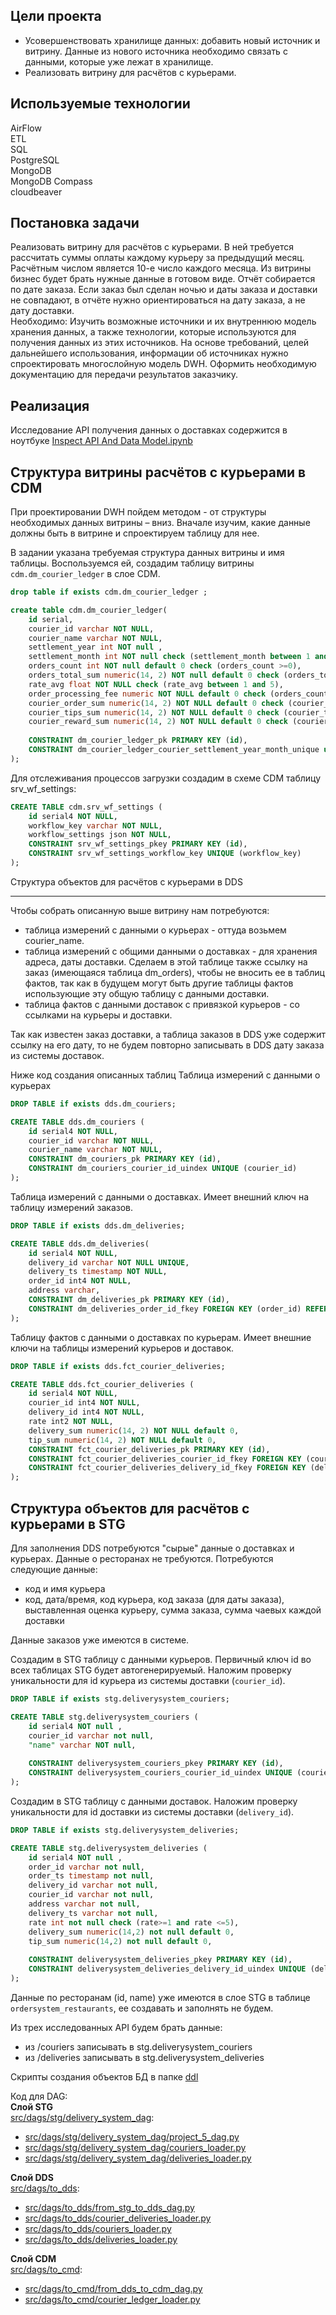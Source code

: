 ## **Цели проекта**  

- Усовершенствовать хранилище данных: добавить новый источник и витрину. Данные из нового источника необходимо связать с данными, которые уже лежат в хранилище.  
- Реализовать витрину для расчётов с курьерами.  

## **Используемые технологии**
AirFlow  
ETL    
SQL  
PostgreSQL  
MongoDB  
MongoDB Compass  
cloudbeaver    

## **Постановка задачи**

Реализовать витрину для расчётов с курьерами. В ней требуется рассчитать суммы оплаты каждому курьеру за предыдущий месяц.  Расчётным числом является 10-е число каждого месяца. Из витрины бизнес будет брать нужные данные в готовом виде.
Отчёт собирается по дате заказа. Если заказ был сделан ночью и даты заказа и доставки не совпадают, в отчёте нужно ориентироваться на дату заказа, а не дату доставки.  
Необходимо:
Изучить возможные источники и их внутреннюю модель хранения данных, а также технологии, которые используются для получения данных из этих источников.
На основе требований, целей дальнейшего использования, информации об источниках нужно спроектировать многослойную модель DWH.
Оформить необходимую документацию для передачи результатов заказчику.  

## **Реализация**

Исследование API получения данных о доставках содержится 
 в ноутбуке [Inspect API And Data Model.ipynb](<Inspect API And Data Model.ipynb>)


Cтруктура витрины расчётов с курьерами в CDM
--- 

При проектировании DWH пойдем методом - от структуры необходимых данных витрины – вниз.
Вначале изучим, какие данные должны быть в витрине и спроектируем таблицу для нее.

В задании указана требуемая структура данных витрины и имя таблицы. Воспользуемся ей, создадим таблицу витрины `cdm.dm_courier_ledger` в слое CDM.

```sql
drop table if exists cdm.dm_courier_ledger ;

create table cdm.dm_courier_ledger(
	id serial,
	courier_id varchar NOT NULL,
	courier_name varchar NOT NULL,
	settlement_year	int NOT null ,
	settlement_month int NOT null check (settlement_month between 1 and 12),
	orders_count int NOT null default 0 check (orders_count >=0),
	orders_total_sum numeric(14, 2) NOT null default 0 check (orders_total_sum >=0),
	rate_avg float NOT NULL check (rate_avg between 1 and 5),
	order_processing_fee numeric NOT NULL default 0 check (orders_count >=0) , 
	courier_order_sum numeric(14, 2) NOT NULL default 0 check (courier_order_sum >=0),
	courier_tips_sum numeric(14, 2) NOT NULL default 0 check (courier_tips_sum >=0),
	courier_reward_sum numeric(14, 2) NOT NULL default 0 check (courier_reward_sum >=0),
	
	CONSTRAINT dm_courier_ledger_pk PRIMARY KEY (id),
	CONSTRAINT dm_courier_ledger_courier_settlement_year_month_unique unique (courier_id, settlement_year, settlement_month)
);
```

Для отслеживания процессов загрузки создадим в схеме CDM таблицу srv_wf_settings:
```sql
CREATE TABLE cdm.srv_wf_settings (
	id serial4 NOT NULL,
	workflow_key varchar NOT NULL,
	workflow_settings json NOT NULL,
	CONSTRAINT srv_wf_settings_pkey PRIMARY KEY (id),
	CONSTRAINT srv_wf_settings_workflow_key UNIQUE (workflow_key)
);
```

Cтруктура объектов для расчётов с курьерами в DDS

--- 

Чтобы собрать описанную выше витрину нам потребуются:
- таблица измерений с данными о курьерах - оттуда возьмем courier_name.
- таблица измерений с общими данными о доставках - для хранения адреса, даты доставки. 
Сделаем в этой таблице также ссылку на заказ (имеющаяся таблица dm_orders), чтобы не вносить ее в таблиц фактов, так как в будущем могут быть другие таблицы фактов использующие эту общую таблицу с данными доставки.
- таблица фактов с данными доставок с привязкой курьеров - со ссылками на курьеры и доставки. 

Так как известен заказ доставки, а таблица заказов в DDS уже содержит ссылку на его дату, то не будем повторно записывать в DDS дату заказа из системы доставок.

Ниже код создания описанных таблиц
Таблица измерений с данными о курьерах 
```sql
DROP TABLE if exists dds.dm_couriers;

CREATE TABLE dds.dm_couriers (
	id serial4 NOT NULL,
	courier_id varchar NOT NULL,
	courier_name varchar NOT NULL,
	CONSTRAINT dm_couriers_pk PRIMARY KEY (id),
	CONSTRAINT dm_couriers_courier_id_uindex UNIQUE (courier_id)
);
```

Таблица измерений с данными о доставках. Имеет внешний ключ на таблицу измерений заказов.
```sql
DROP TABLE if exists dds.dm_deliveries;

CREATE TABLE dds.dm_deliveries(
	id serial4 NOT NULL,
	delivery_id varchar NOT NULL UNIQUE,
	delivery_ts timestamp NOT NULL,
	order_id int4 NOT NULL,
	address varchar,
	CONSTRAINT dm_deliveries_pk PRIMARY KEY (id),
	CONSTRAINT dm_deliveries_order_id_fkey FOREIGN KEY (order_id) REFERENCES dds.dm_orders(id),
);
```

Таблицу фактов с данными о доставках по курьерам. Имеет внешние ключи на таблицы измерений курьеров и доставок.
```sql
DROP TABLE if exists dds.fct_courier_deliveries;

CREATE TABLE dds.fct_courier_deliveries (
	id serial4 NOT NULL,
	courier_id int4 NOT NULL,
	delivery_id int4 NOT NULL,
	rate int2 NOT NULL,
	delivery_sum numeric(14, 2) NOT NULL default 0,
	tip_sum numeric(14, 2) NOT NULL default 0,
	CONSTRAINT fct_courier_deliveries_pk PRIMARY KEY (id),
	CONSTRAINT fct_courier_deliveries_courier_id_fkey FOREIGN KEY (courier_id) REFERENCES dds.dm_couriers(id),
	CONSTRAINT fct_courier_deliveries_delivery_id_fkey FOREIGN KEY (delivery_id) REFERENCES dds.dm_deliveries(id)
);
```


Cтруктура объектов для расчётов с курьерами в STG
---

Для заполнения DDS потребуются "сырые" данные о доставках и курьерах. Данные о ресторанах не требуются. 
Потребуются следующие данные:
- код и имя курьера
- код, дата/время, код курьера, код заказа (для даты заказа), выставленная оценка курьеру, сумма заказа, сумма чаевых каждой доставки

Данные заказов уже имеются в системе.

Создадим в STG таблицу с данными курьеров. Первичный ключ id во всех таблицах STG будет автогенерируемый.
Наложим проверку уникальности для id курьера из системы доставки (`courier_id`). 
```sql
DROP TABLE if exists stg.deliverysystem_couriers;

CREATE TABLE stg.deliverysystem_couriers (
	id serial4 NOT null ,
	courier_id varchar not null, 
	"name" varchar NOT null,
	
	CONSTRAINT deliverysystem_couriers_pkey PRIMARY KEY (id),
	CONSTRAINT deliverysystem_couriers_courier_id_uindex UNIQUE (courier_id)
);
```

Создадим в STG таблицу с данными доставок. 
Наложим проверку уникальности для id доставки из системы доставки (`delivery_id`). 

```sql
DROP TABLE if exists stg.deliverysystem_deliveries;

CREATE TABLE stg.deliverysystem_deliveries (
	id serial4 NOT null ,
	order_id varchar not null, 
	order_ts timestamp not null,
	delivery_id varchar not null,
	courier_id varchar not null,
	address varchar not null,
	delivery_ts varchar not null,
	rate int not null check (rate>=1 and rate <=5),
	delivery_sum numeric(14,2) not null default 0,
	tip_sum numeric(14,2) not null default 0,
	
	CONSTRAINT deliverysystem_deliveries_pkey PRIMARY KEY (id),
	CONSTRAINT deliverysystem_deliveries_delivery_id_uindex UNIQUE (delivery_id)
);
```

Данные по ресторанам (id, name) уже имеются в слое STG в таблице `ordersystem_restaurants`, ее создавать и заполнять не будем.

Из трех исследованных API будем брать данные:
- из /couriers записывать в stg.deliverysystem_couriers
- из /deliveries записывать в stg.deliverysystem_deliveries


Скрипты создания объектов БД в папке [ddl](ddl)

Код для DAG:  
**Слой STG**    
[src/dags/stg/delivery_system_dag](src/dags/stg/delivery_system_dag):  
- [src/dags/stg/delivery_system_dag/project_5_dag.py](src/dags/stg/delivery_system_dag/project_5_dag.py)  
- [src/dags/stg/delivery_system_dag/couriers_loader.py](src/dags/stg/delivery_system_dag/couriers_loader.py)  
- [src/dags/stg/delivery_system_dag/deliveries_loader.py](src/dags/stg/delivery_system_dag/deliveries_loader.py)  


**Слой DDS**  
[src/dags/to_dds](src/dags/to_dds):  
-  [src/dags/to_dds/from_stg_to_dds_dag.py](src/dags/to_dds/from_stg_to_dds_dag.py)  
- [src/dags/to_dds/courier_deliveries_loader.py](src/dags/to_dds/courier_deliveries_loader.py)  
- [src/dags/to_dds/couriers_loader.py](src/dags/to_dds/couriers_loader.py)  
- [src/dags/to_dds/deliveries_loader.py](src/dags/to_dds/deliveries_loader.py)  


**Слой CDM**  
[src/dags/to_cmd](src/dags/to_cmd):  
-  [src/dags/to_cmd/from_dds_to_cdm_dag.py](src/dags/to_cmd/from_dds_to_cdm_dag.py)  
-  [src/dags/to_cmd/courier_ledger_loader.py](src/dags/to_cmd/courier_ledger_loader.py)  
